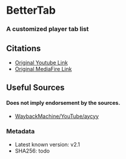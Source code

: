 # BetterTab
### A customized player tab list

## Citations 
- [Original Youtube Link](https://www.youtube.com/watch?v=7HWFjQmsisk)
- [Original MediaFire Link](https://www.mediafire.com/file/ayqehcdgx09h6ut/Better_Tab_2.1.jar/file)

## Useful Sources
#### Does not imply endorsement by the sources.
- [WaybackMachine/YouTube/aycyy](https://web.archive.org/web/20200625103103/https://www.youtube.com/channel/UCvAKYshTxWO7ougF4z2U2-A)

### Metadata
- Latest known version: v2.1
- SHA256: todo